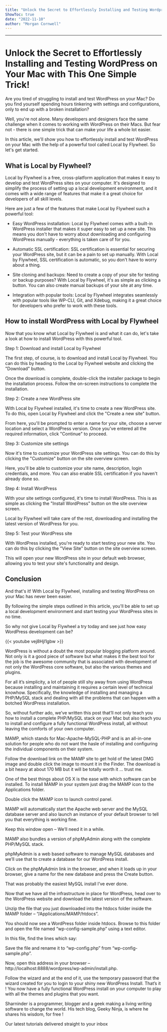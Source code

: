 ```yaml
---
title: "Unlock the Secret to Effortlessly Installing and Testing Wordpress on Your Mac with This One Simple Trick!"
ShowToc: true 
date: "2022-11-10"
author: "Morgan Cornwell"
---
```

*****
# Unlock the Secret to Effortlessly Installing and Testing WordPress on Your Mac with This One Simple Trick!

Are you tired of struggling to install and test WordPress on your Mac? Do you find yourself spending hours tinkering with settings and configurations, only to end up with a broken installation?

Well, you're not alone. Many developers and designers face the same challenge when it comes to working with WordPress on their Macs. But fear not - there is one simple trick that can make your life a whole lot easier.

In this article, we'll show you how to effortlessly install and test WordPress on your Mac with the help of a powerful tool called Local by Flywheel. So let's get started.

## What is Local by Flywheel?

Local by Flywheel is a free, cross-platform application that makes it easy to develop and test WordPress sites on your computer. It's designed to simplify the process of setting up a local development environment, and it comes with a wide range of features that make it a great choice for developers of all skill levels.

Here are just a few of the features that make Local by Flywheel such a powerful tool:

- Easy WordPress installation: Local by Flywheel comes with a built-in WordPress installer that makes it super easy to set up a new site. This means you don't have to worry about downloading and configuring WordPress manually - everything is taken care of for you.

- Automatic SSL certification: SSL certification is essential for securing your WordPress site, but it can be a pain to set up manually. With Local by Flywheel, SSL certification is automatic, so you don't have to worry about a thing.

- Site cloning and backups: Need to create a copy of your site for testing or backup purposes? With Local by Flywheel, it's as simple as clicking a button. You can also create manual backups of your site at any time.

- Integration with popular tools: Local by Flywheel integrates seamlessly with popular tools like WP-CLI, Git, and Xdebug, making it a great choice for developers who prefer to work with these tools.

## How to install WordPress with Local by Flywheel

Now that you know what Local by Flywheel is and what it can do, let's take a look at how to install WordPress with this powerful tool.

Step 1: Download and install Local by Flywheel

The first step, of course, is to download and install Local by Flywheel. You can do this by heading to the Local by Flywheel website and clicking the "Download" button.

Once the download is complete, double-click the installer package to begin the installation process. Follow the on-screen instructions to complete the installation.

Step 2: Create a new WordPress site

With Local by Flywheel installed, it's time to create a new WordPress site. To do this, open Local by Flywheel and click the "Create a new site" button.

From here, you'll be prompted to enter a name for your site, choose a server location and select a WordPress version. Once you've entered all the required information, click "Continue" to proceed.

Step 3: Customize site settings

Now it's time to customize your WordPress site settings. You can do this by clicking the "Customize" button on the site overview screen.

Here, you'll be able to customize your site name, description, login credentials, and more. You can also enable SSL certification if you haven't already done so.

Step 4: Install WordPress

With your site settings configured, it's time to install WordPress. This is as simple as clicking the "Install WordPress" button on the site overview screen.

Local by Flywheel will take care of the rest, downloading and installing the latest version of WordPress for you.

Step 5: Test your WordPress site

With WordPress installed, you're ready to start testing your new site. You can do this by clicking the "View Site" button on the site overview screen.

This will open your new WordPress site in your default web browser, allowing you to test your site's functionality and design.

## Conclusion

And that's it! With Local by Flywheel, installing and testing WordPress on your Mac has never been easier.

By following the simple steps outlined in this article, you'll be able to set up a local development environment and start testing your WordPress sites in no time.

So why not give Local by Flywheel a try today and see just how easy WordPress development can be?

{{< youtube vej8Hjl1gbw >}} 



WordPress is without a doubt the most popular blogging platform around. Not only is it a good piece of software but what makes it the best tool for the job is the awesome community that is associated with development of not only the WordPress core software, but also the various themes and plugins.
 
For all it’s simplicity, a lot of people still shy away from using WordPress because installing and maintaining it requires a certain level of technical knowhow. Specifically, the knowledge of installing and managing a PHP/MySQL stack and dealing with all the problems that can happen with a botched WordPress installation.
 
So, without further ado, we’ve written this post that’ll not only teach you how to install a complete PHP/MySQL stack on your Mac but also teach you to install and configure a fully functional WordPress install, all without leaving the comforts of your own computer.
 
MAMP, which stands for Mac-Apache-MySQL-PHP and is an all-in-one solution for people who do not want the hasle of installing and configuring the individual components on their system.
 
Follow the download link on the MAMP site to get hold of the latest DMG image and double click the image to mount it in the Finder. The download is a bit heavy at about 170 MB but it will be totally worth it … trust me.
 

 
One of the best things about OS X is the ease with which software can be installed. To install MAMP in your system just drag the MAMP icon to the Applications folder.
 
Double click the MAMP icon to launch control panel.
 
MAMP will automatically start the Apache web server and the MySQL database server and also launch an instance of your default browser to tell you that everything is working fine.
 
Keep this window open – We’ll need it in a while.
 
MAMP also bundles a version of phpMyAdmin along with the complete PHP/MySQL stack.
 
phpMyAdmin is a web based software to manage MySQL databases and we’ll use that to create a database for our WordPress install.
 
Click on the phpMyAdmin link in the browser, and when it loads up in your browser, give a name for the new database and press the Create button.
 
That was probably the easiest MySQL install I’ve ever done.
 
Now that we have all the infrastructure in place for WordPress, head over to the WordPress website and download the latest version of the software.
 
Unzip the file that you just downloaded into the htdocs folder inside the MAMP folder – “/Applications/MAMP/htdocs”.
 
You should now see a WordPress folder inside htdocs. Browse to this folder and open the file named “wp-config-sample.php” using a text editor.
 
In this file, find the lines which say:
 
Save the file and rename it to “wp-config.php” from “wp-config-sample.php”.
 
Now, open this address in your browser – http://localhost:8888/wordpress/wp-admin/install.php.
 
Follow the wizard and at the end of it, use the temporary password that the wizard created for you to login to your shiny new WordPress Install. That’s it ! You now have a fully functional WordPress install on your computer to play with all the themes and plugins that you want.
 
Sharninder is a programmer, blogger and a geek making a living writing software to change the world. His tech blog, Geeky Ninja, is where he shares his wisdom, for free !
 
Our latest tutorials delivered straight to your inbox




